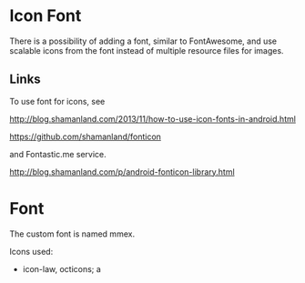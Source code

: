 # Icon Font

There is a possibility of adding a font, similar to FontAwesome, and use scalable icons from the font instead of multiple resource files for images.

## Links

To use font for icons, see

http://blog.shamanland.com/2013/11/how-to-use-icon-fonts-in-android.html

https://github.com/shamanland/fonticon

and Fontastic.me service.

http://blog.shamanland.com/p/android-fonticon-library.html

# Font

The custom font is named mmex.

Icons used:
- icon-law, octicons; a